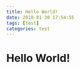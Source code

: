 ```yaml
---
title: Hello World!
date: 2018-01-30 17:54:55
tags: [test]
categories: test
---
```


# Hello World!
